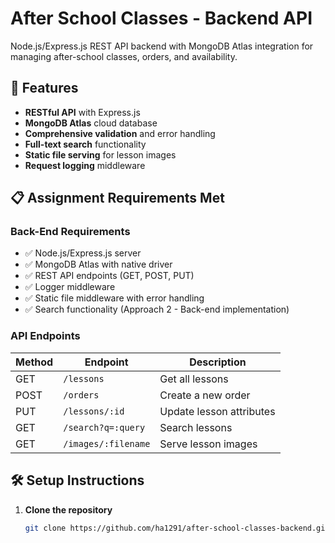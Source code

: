 # After School Classes - Backend API

Node.js/Express.js REST API backend with MongoDB Atlas integration for managing after-school classes, orders, and availability.

## 🚀 Features

- **RESTful API** with Express.js
- **MongoDB Atlas** cloud database
- **Comprehensive validation** and error handling
- **Full-text search** functionality
- **Static file serving** for lesson images
- **Request logging** middleware

## 📋 Assignment Requirements Met

### Back-End Requirements
- ✅ Node.js/Express.js server
- ✅ MongoDB Atlas with native driver
- ✅ REST API endpoints (GET, POST, PUT)
- ✅ Logger middleware
- ✅ Static file middleware with error handling
- ✅ Search functionality (Approach 2 - Back-end implementation)

### API Endpoints

| Method | Endpoint | Description |
|--------|----------|-------------|
| GET | `/lessons` | Get all lessons |
| POST | `/orders` | Create a new order |
| PUT | `/lessons/:id` | Update lesson attributes |
| GET | `/search?q=:query` | Search lessons |
| GET | `/images/:filename` | Serve lesson images |

## 🛠️ Setup Instructions

1. **Clone the repository**
   ```bash
   git clone https://github.com/ha1291/after-school-classes-backend.git
   